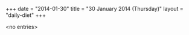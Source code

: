 +++
date = "2014-01-30"
title = "30 January 2014 (Thursday)"
layout = "daily-diet"
+++


\<no entries\>

